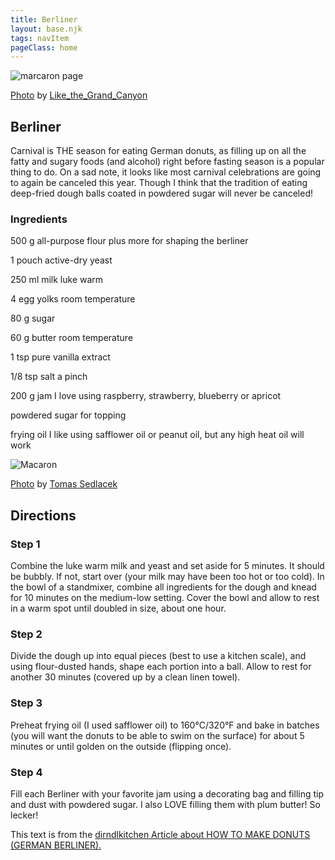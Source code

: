 ```yaml
---
title: Berliner
layout: base.njk
tags: navItem
pageClass: home
---
```

<main>
  <body>
  <section class="recipeherobanner">
  <div class="recipeimg">
    <img src="/images/Berliner1.jpg" alt="marcaron page">
    <p class="credit"><a href="https://www.flickr.com/photos/like_the_grand_canyon/51788342616/in/photolist-2mUmMYU-aAFNXd-aAGm6a-aAFJcD-2k663MR-aAJPcY-V4Vat7-aAFJER-aAGCSQ-aAFTph-aAGxBy-aAE7Mx-aAHcVU-aAFE6F-2kwwoS5-dntwSe-2j5rYfR-NZEco2-TXsLp5-VsosVk-CJBb6n-aAEymD-aAFuDT-2k64oo1-aAHxqu-aAFWsf-aAGAYK-aAFphP-aAG6C7-6DyFcR-aADTGT-aAFY1x-aAEbDc-aAGygc-aAJHFU-aAEryT-aAEcWp-aAFAxc-VfJgNH-aAGu4H-CPAPHd-aAGcH2-aAEek8-aAG6KH-aAFWLr-aAJ84m-aAJ4Pb-aAGHTh-aAG5JS-aAFZfy">Photo</a> by <a href="https://www.flickr.com/photos/like_the_grand_canyon/">Like_the_Grand_Canyon</a></p>
    </div>
    <div class="recipeheretext w50">
    <h1> Berliner</h1>
    <p>Carnival is THE season for eating German donuts, as filling up on all the fatty and sugary foods (and alcohol) right before fasting season is a popular thing to do. On a sad note, it looks like most carnival celebrations are going to again be canceled this year. Though I think that the tradition of eating deep-fried dough balls coated in powdered sugar will never be canceled!</p>
    </div>
  </section>
<!-- steps-->
<section class="step">
    <div class="stepdescription">
      <h3>Ingredients</h3>
      <p>500 g all-purpose flour plus more for shaping the berliner </p>
      <p>1 pouch active-dry yeast</p>
     <p> 250 ml milk luke warm</p>
     <p>4 egg yolks room temperature</p>
     <p>80 g sugar</p>
     <p>60 g butter room temperature</p>
     <p>1 tsp pure vanilla extract</p>
    <p>1/8 tsp salt a pinch</p>
    <p>200 g jam I love using raspberry, strawberry, blueberry or apricot</p> 
    <p>powdered sugar for topping</p>
     <p>frying oil I like using safflower oil or peanut oil, but any high heat oil will work</p>
    </div>
    <div class="recipeimg">
      <img src="/images/Berliner2.jpg" alt="Macaron">
             <p class="credit"><a href="https://www.flickr.com/photos/tomassedlacek/2092029604/in/photolist-4bScvW-dBoEss-7uyF7X-7AFvH7-4qjw4E-2n74Z7D-zEHbMu-22pMVwe-2jBAu5s-XEzB73-e45mGa-2iYE69w-dYrNcG-4vCCnK-2iCGKjc-nPxsHA-bazqfe-2gnQ5CJ-goiSqB-kv1sJQ-7ukysF-jsGzSc-tkGU16-jrZL1a-Wq2WpV-dV2Z7W-A7b3c8-8RPf8r-7N6tBk-5KZu5S-2jBAu2g-JDig5-2jBx26R-aRi11F-b4QrD4-2iYFDap-2iYBkHz-2iYBkce-dTEcdV-MtAL1-6hA5nJ-7sc2Km-2kubhwR-6hA5R7-cccbYW-2k3oZq2-js1dBh-5V6NNT-9m6B9Q-bzqC3y">Photo</a> by <a href="https://www.flickr.com/photos/tomassedlacek/">Tomas Sedlacek</a></p>
    </div>
    
  </section>
   <section class="directions">
      <h1>Directions</h1>
      <div class="steplayout">
      <h3 class="w30">Step 1</h3>
      <p class="w50">Combine the luke warm milk and yeast and set aside for 5 minutes. It should be bubbly. If not, start over (your milk may have been too hot or too cold). In the bowl of a standmixer, combine all ingredients for the dough and knead for 10 minutes on the medium-low setting. Cover the bowl and allow to rest in a warm spot until doubled in size, about one hour.</p>
      </div>
      <div class="steplayout">
       <h3 class="w30" >Step 2</h3>
       <p class="w50">Divide the dough up into equal pieces (best to use a kitchen scale), and using flour-dusted hands, shape each portion into a ball. Allow to rest for another 30 minutes (covered up by a clean linen towel).</p>
      </div>
      <div class="steplayout">
       <h3 class="w30">Step 3</h3>
       <p class="w50">Preheat frying oil (I used safflower oil) to 160°C/320°F and bake in batches (you will want the donuts to be able to swim on the surface) for about 5 minutes or until golden on the outside (flipping once).</p>
      </div>
      <div class="steplayout">
         <h3 class="w30">Step 4</h3>
         <p class="w50">Fill each Berliner with your favorite jam using a decorating bag and filling tip and dust with powdered sugar. I also LOVE filling them with plum butter! So lecker!</p>
        </div>
      <div class="article-credit">This text is from the <a href="https://dirndlkitchen.com/berliner-the-classic-german-donut/">dirndlkitchen Article about HOW TO MAKE DONUTS (GERMAN BERLINER).</a></div>
      </section>
      
  
  </body>
</main>